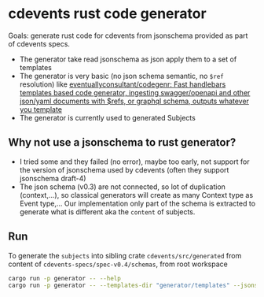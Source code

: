 # cdevents rust code generator

Goals: generate rust code for cdevents from jsonschema provided as part of cdevents specs.

- The generator take read jsonschema as json apply them to a set of templates
- The generator is very basic (no json schema semantic, no `$ref` resolution) like [eventuallyconsultant/codegenr: Fast handlebars templates based code generator, ingesting swagger/openapi and other json/yaml documents with $refs, or graphql schema, outputs whatever you template](https://github.com/eventuallyconsultant/codegenr/)
- The generator is currently used to generated Subjects

## Why not use a jsonschema to rust generator?

- I tried some and they failed (no error), maybe too early, not support for the version of jsonschema used by cdevents (often they support jsonschema draft-4)
- The json schema (v0.3) are not connected, so lot of duplication (context,...), so classical generators will create as many Context type as Event type,... Our implementation only part of the schema is extracted to generate what is different aka the `content` of subjects.

## Run

To generate the `subjects` into sibling crate `cdevents/src/generated` from content of `cdevents-specs/spec-v0.4/schemas`, from root workspace

```sh
cargo run -p generator -- --help
cargo run -p generator -- --templates-dir "generator/templates" --jsonschema-dir "cdevents-specs/spec-v0.4/schemas" --dest "cdevents-sdk/src/generated"
```
